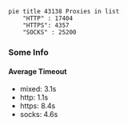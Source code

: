 
```mermaid
pie title 43138 Proxies in list
    "HTTP" : 17404
    "HTTPS": 4357
    "SOCKS" : 25200
```

### Some Info
#### Average Timeout

- mixed: 3.1s
- http: 1.1s
- https: 8.4s
- socks: 4.6s